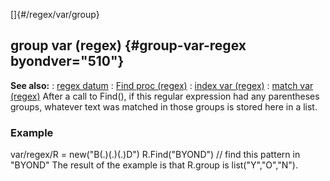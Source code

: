 []{#/regex/var/group}
## group var (regex) {#group-var-regex byondver="510"}
**See also:**
:   [regex datum](#/regex)
:   [Find proc (regex)](#/regex/proc/Find)
:   [index var (regex)](#/regex/var/index)
:   [match var (regex)](#/regex/var/match)
After a call to Find(), if this regular expression had any parentheses
groups, whatever text was matched in those groups is stored here in a
list.
### Example
var/regex/R = new(\"B(.)(.)(.)D\") R.Find(\"BYOND\") // find this
pattern in \"BYOND\" The result of the example is that R.group is
list(\"Y\",\"O\",\"N\").